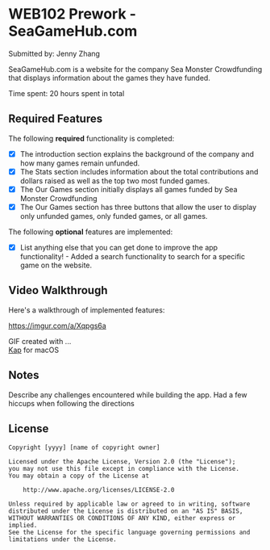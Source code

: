 # WEB102 Prework - SeaGameHub.com

Submitted by: Jenny Zhang

SeaGameHub.com is a website for the company Sea Monster Crowdfunding that displays information about the games they have funded.

Time spent: 20 hours spent in total

## Required Features

The following **required** functionality is completed:

* [X] The introduction section explains the background of the company and how many games remain unfunded.
* [X] The Stats section includes information about the total contributions and dollars raised as well as the top two most funded games.
* [X] The Our Games section initially displays all games funded by Sea Monster Crowdfunding
* [X] The Our Games section has three buttons that allow the user to display only unfunded games, only funded games, or all games.

The following **optional** features are implemented:

* [X] List anything else that you can get done to improve the app functionality!
      - Added a search functionality to search for a specific game on the website.

## Video Walkthrough

Here's a walkthrough of implemented features:


https://imgur.com/a/Xqpgs6a 

GIF created with ...  
[Kap](https://getkap.co/) for macOS


## Notes

Describe any challenges encountered while building the app.
Had a few hiccups when following the directions

## License

    Copyright [yyyy] [name of copyright owner]

    Licensed under the Apache License, Version 2.0 (the "License");
    you may not use this file except in compliance with the License.
    You may obtain a copy of the License at

        http://www.apache.org/licenses/LICENSE-2.0

    Unless required by applicable law or agreed to in writing, software
    distributed under the License is distributed on an "AS IS" BASIS,
    WITHOUT WARRANTIES OR CONDITIONS OF ANY KIND, either express or implied.
    See the License for the specific language governing permissions and
    limitations under the License.
